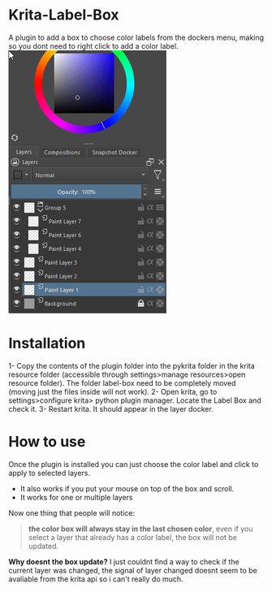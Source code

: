 # Krita-Label-Box
A plugin to add a box to choose color labels from the dockers menu, making so you dont need to right click to add a color label.
![plugin working](plugin/label-box/manual/krita_20220713_0935.gif)

# Installation

1- Copy the contents of the plugin folder into the pykrita folder in the krita resource folder (accessible through settings>manage resources>open resource folder).
The folder label-box need to be completely moved (moving just the files inside will not work).
2- Open krita, go to settings>configure krita> python plugin manager. Locate the Label Box and check it.
3- Restart krita. It should appear in the layer docker.

# How to use

Once the plugin is installed you can just choose the color label and click to apply to selected layers.

- It also works if you put your mouse on top of the box and scroll.
- It works for one or multiple layers

Now one thing that people will notice:

> **the color box will always stay in the last chosen color**, even if you select a layer that already has a color label, the box will not be updated.


**Why doesnt the box update?**
I just couldnt find a way to check if the current layer was changed, the signal of layer changed doesnt seem to be avaliable from the krita api so i can't really do much.

